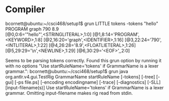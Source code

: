 # Compiler
bcornett@ubuntu:~/csci468/setup1$ grun LITTLE tokens -tokens
"hello" PROGRAM graph 790 8.9  
[@0,0:6='"hello"',\<STRINGLITERAL>,1:0]
[@1,8:14='PROGRAM',\<KEYWORD>,1:8]
[@2,16:20='graph',\<IDENTIFIER>,1:16]
[@3,22:24='790',\<INTLITERAL>,1:22]
[@4,26:28='8.9',\<FLOATLIETERAL>,1:26]
[@5,29:29='\n',\<NEWLINE>,1:29]
[@6,30:29='\<EOF>',<EOF>,2:0]

Seems to be parsing tokens correctly. Found this grun option by running it with no options "Use startRuleName='tokens' if GrammarName is a lexer grammar.":
bcornett@ubuntu:~/csci468/setup1$ grun
java org.antlr.v4.gui.TestRig GrammarName startRuleName
  [-tokens] [-tree] [-gui] [-ps file.ps] [-encoding encodingname]
  [-trace] [-diagnostics] [-SLL]
  [input-filename(s)]
Use startRuleName='tokens' if GrammarName is a lexer grammar.
Omitting input-filename makes rig read from stdin.

